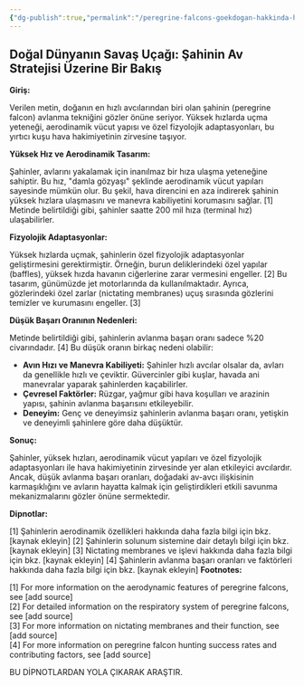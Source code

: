 ```yaml
---
{"dg-publish":true,"permalink":"/peregrine-falcons-goekdogan-hakkinda-hersey/peregrine-falcons-psikoloji-ve-oezellikleri/02-dogal-duenyanin-savas-ucagi-sahinin-av-stratejisi-uezerine-bir-bakis/"}
---
```


## Doğal Dünyanın Savaş Uçağı: Şahinin Av Stratejisi Üzerine Bir Bakış

**Giriş:**

Verilen metin, doğanın en hızlı avcılarından biri olan şahinin (peregrine falcon) avlanma tekniğini gözler önüne seriyor.  Yüksek hızlarda uçma yeteneği, aerodinamik vücut yapısı ve özel fizyolojik adaptasyonları, bu yırtıcı kuşu hava hakimiyetinin zirvesine taşıyor. 

**Yüksek Hız ve Aerodinamik Tasarım:**

Şahinler, avlarını yakalamak için inanılmaz bir hıza ulaşma yeteneğine sahiptir. Bu hız, "damla gözyaşı" şeklinde aerodinamik vücut yapıları sayesinde mümkün olur. Bu şekil, hava direncini en aza indirerek şahinin yüksek hızlara ulaşmasını ve manevra kabiliyetini korumasını sağlar. [1] Metinde belirtildiği gibi, şahinler saatte 200 mil hıza (terminal hız) ulaşabilirler.

**Fizyolojik Adaptasyonlar:**

Yüksek hızlarda uçmak, şahinlerin özel fizyolojik adaptasyonlar geliştirmesini gerektirmiştir. Örneğin, burun deliklerindeki özel yapılar (baffles), yüksek hızda havanın ciğerlerine zarar vermesini engeller. [2] Bu tasarım, günümüzde jet motorlarında da kullanılmaktadır. Ayrıca, gözlerindeki özel zarlar (nictating membranes) uçuş sırasında gözlerini temizler ve kurumasını engeller. [3]

**Düşük Başarı Oranının Nedenleri:**

Metinde belirtildiği gibi, şahinlerin avlanma başarı oranı sadece %20 civarındadır. [4] Bu düşük oranın birkaç nedeni olabilir:

* **Avın Hızı ve Manevra Kabiliyeti:** Şahinler hızlı avcılar olsalar da, avları da genellikle hızlı ve çeviktir. Güvercinler gibi kuşlar, havada ani manevralar yaparak şahinlerden kaçabilirler.
* **Çevresel Faktörler:** Rüzgar, yağmur gibi hava koşulları ve arazinin yapısı, şahinin avlanma başarısını etkileyebilir.
* **Deneyim:** Genç ve deneyimsiz şahinlerin avlanma başarı oranı, yetişkin ve deneyimli şahinlere göre daha düşüktür.

**Sonuç:**

Şahinler, yüksek hızları, aerodinamik vücut yapıları ve özel fizyolojik adaptasyonları ile hava hakimiyetinin zirvesinde yer alan etkileyici avcılardır. Ancak, düşük avlanma başarı oranları, doğadaki av-avcı ilişkisinin karmaşıklığını ve avların hayatta kalmak için geliştirdikleri etkili savunma mekanizmalarını gözler önüne sermektedir.

**Dipnotlar:**

[1] Şahinlerin aerodinamik özellikleri hakkında daha fazla bilgi için bkz. [kaynak ekleyin]
[2] Şahinlerin solunum sistemine dair detaylı bilgi için bkz. [kaynak ekleyin]
[3] Nictating membranes ve işlevi hakkında daha fazla bilgi için bkz. [kaynak ekleyin]
[4] Şahinlerin avlanma başarı oranları ve faktörleri hakkında daha fazla bilgi için bkz. [kaynak ekleyin]
**Footnotes:**

[1] For more information on the aerodynamic features of peregrine falcons, see [add source]  
[2] For detailed information on the respiratory system of peregrine falcons, see [add source]  
[3] For more information on nictating membranes and their function, see [add source]  
[4] For more information on peregrine falcon hunting success rates and contributing factors, see [add source]

BU DİPNOTLARDAN YOLA ÇIKARAK ARAŞTIR. 